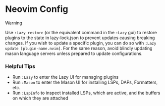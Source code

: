 # Neovim Config
> [!WARNING]
> Use ```:Lazy restore``` (or the equivalent command in the ```:Lazy``` gui) to restore plugins to the state in lazy-lock.json to prevent updates causing breaking changes.
> If you wish to update a specific plugin, you can do so with ```:Lazy update [plugin-name.nvim]```.
> For the same reason, avoid blindly updating mason language servers unless prepared to update configurations.

### Helpful Tips
- Run ```:Lazy``` to enter the Lazy UI for managing plugins
- Run ```:Mason``` to enter the Mason UI for installing LSPs, DAPs, Formatters, etc.
- Run ```:LspInfo``` to inspect installed LSPs, which are active, and the buffers on which they are attached

